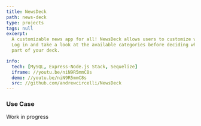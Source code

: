 ```yaml
---
title: NewsDeck
path: news-deck
type: projects
tags: null
excerpt:
  A customizable news app for all! NewsDeck allows users to customize what news you want to see.
  Log in and take a look at the available categories before deciding which articles should be a
  part of your deck.

info:
  tech: [MySQL, Express-Node.js Stack, Sequelize]
  iframe: //youtu.be/niN9R5mmC8s
  demo: //youtu.be/niN9R5mmC8s
  src: //github.com/andrewcircelli/NewsDeck
---
```


### Use Case

Work in progress
